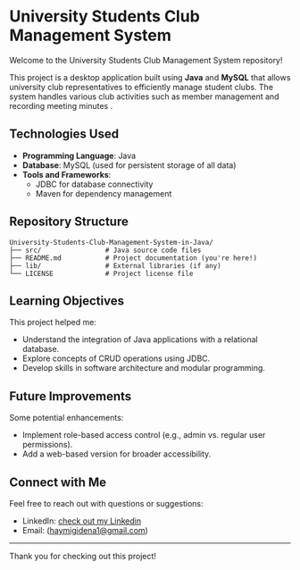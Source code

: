 # University Students Club Management System

Welcome to the University Students Club Management System repository! 

This project is a desktop application built using **Java** and **MySQL** that allows university club representatives to efficiently manage student clubs. The system handles various club activities such as member management and recording meeting minutes .


## Technologies Used

- **Programming Language**: Java
- **Database**: MySQL (used for persistent storage of all data)
- **Tools and Frameworks**:
  - JDBC for database connectivity
  - Maven for dependency management 


## Repository Structure

```
University-Students-Club-Management-System-in-Java/
├── src/                # Java source code files
├── README.md           # Project documentation (you're here!)
├── lib/                # External libraries (if any)
└── LICENSE             # Project license file
```

## Learning Objectives

This project helped me:

- Understand the integration of Java applications with a relational database.
- Explore concepts of CRUD operations using JDBC.
- Develop skills in software architecture and modular programming.

## Future Improvements

Some potential enhancements:

- Implement role-based access control (e.g., admin vs. regular user permissions).
- Add a web-based version for broader accessibility.

## Connect with Me

Feel free to reach out with questions or suggestions:

- LinkedIn: [check out my Linkedin](https://linkedin.com/in/haymanot-gidena)
- Email: (haymigidena1@gmail.com)

---

Thank you for checking out this project! 
